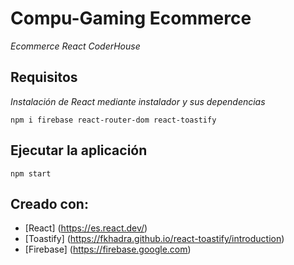# Compu-Gaming Ecommerce

_Ecommerce React CoderHouse_

## Requisitos

_Instalación de React mediante instalador y sus dependencias_

```
npm i firebase react-router-dom react-toastify
```

## Ejecutar la aplicación

```
npm start
```

## Creado con:

* [React] (https://es.react.dev/)
* [Toastify] (https://fkhadra.github.io/react-toastify/introduction)
* [Firebase] (https://firebase.google.com)
